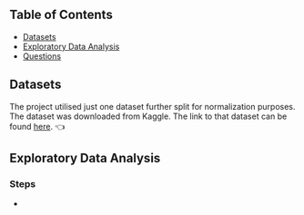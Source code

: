 ## Table of Contents
* [Datasets](#dataset)
* [Exploratory Data Analysis](#eda)
* [Questions](#questions)

## Datasets
The project utilised just one dataset further split for normalization purposes.
The dataset was downloaded from Kaggle. The link to that dataset can be found [here](https://www.kaggle.com/datasets/shilongzhuang/pizza-sales). :point_left:

## Exploratory Data Analysis
### Steps
- 